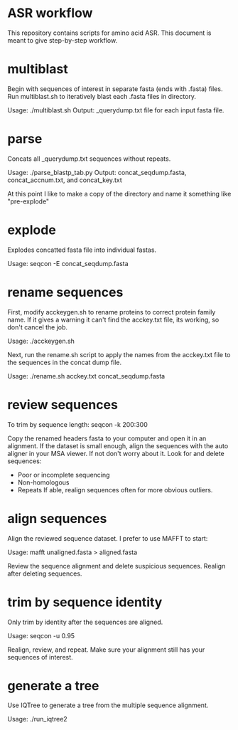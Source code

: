 # ASR workflow
This repository contains scripts for amino acid ASR.
This document is meant to give step-by-step workflow.

# multiblast
Begin with sequences of interest in separate fasta (ends with .fasta) files. 
Run multiblast.sh to iteratively blast each .fasta files in directory.

Usage: ./multiblast.sh
Output: _querydump.txt file for each input fasta file.

# parse
Concats all _querydump.txt sequences without repeats.

Usage: ./parse_blastp_tab.py
Output: concat_seqdump.fasta, concat_accnum.txt, and concat_key.txt

At this point I like to make a copy of the directory and name it something like "pre-explode"

# explode
Explodes concatted fasta file into individual fastas.

Usage: seqcon -E concat_seqdump.fasta

# rename sequences
First, modify acckeygen.sh to rename proteins to correct protein family name.
If it gives a warning it can't find the acckey.txt file, its working, so don't cancel the job.

Usage: ./acckeygen.sh

Next, run the rename.sh script to apply the names from the acckey.txt file to the sequences in the concat dump file.

Usage: ./rename.sh acckey.txt concat_seqdump.fasta

# review sequences
To trim by sequence length:
seqcon -k 200:300

Copy the renamed headers fasta to your computer and open it in an alignment.
If the dataset is small enough, align the sequences with the auto aligner in your MSA viewer. If not don't worry about it.
Look for and delete sequences:
  - Poor or incomplete sequencing
  - Non-homologous
  - Repeats
If able, realign sequences often for more obvious outliers.

# align sequences
Align the reviewed sequence dataset.
I prefer to use MAFFT to start:

Usage: mafft unaligned.fasta > aligned.fasta

Review the sequence alignment and delete suspicious sequences.
Realign after deleting sequences.

# trim by sequence identity
Only trim by identity after the sequences are aligned.

Usage: seqcon -u 0.95

Realign, review, and repeat.
Make sure your alignment still has your sequences of interest.

# generate a tree
Use IQTree to generate a tree from the multiple sequence alignment.

Usage: ./run_iqtree2
























  
